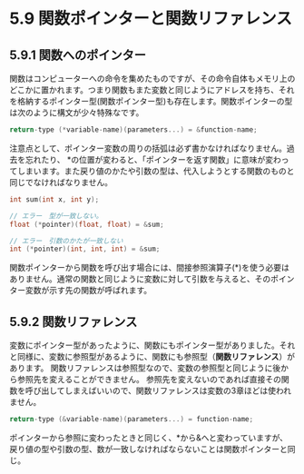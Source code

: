 # 5.9 関数ポインターと関数リファレンス

## 5.9.1 関数へのポインター
関数はコンピューターへの命令を集めたものですが、その命令自体もメモリ上のどこかに置かれます。つまり関数もまた変数と同じようにアドレスを持ち、それを格納するポインター型(関数ポインター型)も存在します。関数ポインターの型は次のように構文が少々特殊なです。

```C++
return-type (*variable-name)(parameters...) = &function-name;
```

注意点として、ポインター変数の周りの括弧は必ず書かなければなりません。過去を忘れたり、 *の位置が変わると、「ポインターを返す関数」に意味が変わってしまいます。また戻り値のかたや引数の型は、代入しようとする関数のものと同じでなければなりません。
```C++
int sum(int x, int y);

// エラー　型が一致しない。
float (*pointer)(float, float) = &sum;

// エラー　引数のかたが一致しない
int (*pointer)(int, int, int) = &sum;
```

関数ポインターから関数を呼び出す場合には、間接参照演算子(*)を使う必要はありません。通常の関数と同じように変数に対して引数を与えると、そのポインター変数が示す先の関数が呼ばれます。

## 5.9.2 関数リファレンス
変数にポインター型があったように、関数にもポインター型がありました。それと同様に、変数に参照型があるように、関数にも参照型（**関数リファレンス**）があります。
関数リファレンスは参照型なので、変数の参照型と同じように後から参照先を変えることができません。
参照先を変えないのであれば直接その関数を呼び出してしまえばいいので、関数リファレンスは変数の3章ほどは使われません。
```C++
return-type (&variable-name)(parameters...) = function-name;
```

ポインターから参照に変わったときと同じく、*から&へと変わっていますが、戻り値の型や引数の型、数が一致しなければならないことは関数ポインターと同じ。

